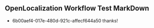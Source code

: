 ## OpenLocalization Workflow Test MarkDown
* 6b00aef4-017e-480d-921c-affecf644a50 thanks!

<!--HONumber=Jul16_HO2-->


